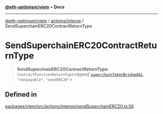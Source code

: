 [**@eth-optimism/viem**](../../../README.md) • **Docs**

***

[@eth-optimism/viem](../../../README.md) / [actions/interop](../README.md) / SendSuperchainERC20ContractReturnType

# SendSuperchainERC20ContractReturnType

> **SendSuperchainERC20ContractReturnType**: `ContractFunctionReturnType`\<*typeof* [`superchainTokenBridgeAbi`](../../../index/variables/superchainTokenBridgeAbi.md), `"nonpayable"`, `"sendERC20"`\>

## Defined in

[packages/viem/src/actions/interop/sendSuperchainERC20.ts:56](https://github.com/ethereum-optimism/ecosystem/blob/509126ba0cdf7aa275bf036a8830332f4d366781/packages/viem/src/actions/interop/sendSuperchainERC20.ts#L56)
